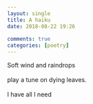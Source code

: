 ```yaml
---  
layout: single  
title: A haiku  
date: 2018-08-22 19:26  
  
comments: true  
categories: [poetry]  
---  
```


Soft wind and raindrops<br />  
play a tune on dying leaves.<br />  
I have all I need  
